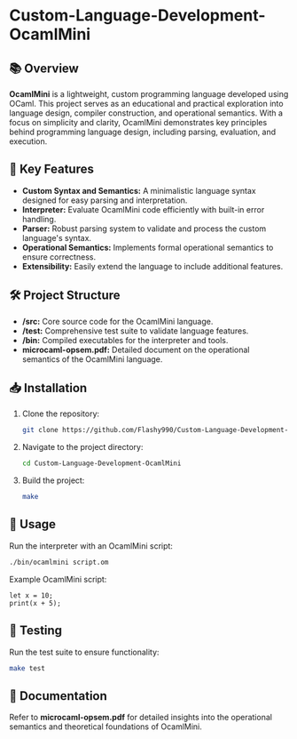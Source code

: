 # Custom-Language-Development-OcamlMini

## 📚 Overview
**OcamlMini** is a lightweight, custom programming language developed using OCaml. This project serves as an educational and practical exploration into language design, compiler construction, and operational semantics. With a focus on simplicity and clarity, OcamlMini demonstrates key principles behind programming language design, including parsing, evaluation, and execution.

## 🚀 Key Features
- **Custom Syntax and Semantics:** A minimalistic language syntax designed for easy parsing and interpretation.
- **Interpreter:** Evaluate OcamlMini code efficiently with built-in error handling.
- **Parser:** Robust parsing system to validate and process the custom language's syntax.
- **Operational Semantics:** Implements formal operational semantics to ensure correctness.
- **Extensibility:** Easily extend the language to include additional features.

## 🛠️ Project Structure
- **/src:** Core source code for the OcamlMini language.
- **/test:** Comprehensive test suite to validate language features.
- **/bin:** Compiled executables for the interpreter and tools.
- **microcaml-opsem.pdf:** Detailed document on the operational semantics of the OcamlMini language.

## 📥 Installation
1. Clone the repository:
   ```bash
   git clone https://github.com/Flashy990/Custom-Language-Development-OcamlMini.git
   ```
2. Navigate to the project directory:
   ```bash
   cd Custom-Language-Development-OcamlMini
   ```
3. Build the project:
   ```bash
   make
   ```

## 📝 Usage
Run the interpreter with an OcamlMini script:
```bash
./bin/ocamlmini script.om
```
Example OcamlMini script:
```
let x = 10;
print(x + 5);
```

## 🧪 Testing
Run the test suite to ensure functionality:
```bash
make test
```

## 📖 Documentation
Refer to **microcaml-opsem.pdf** for detailed insights into the operational semantics and theoretical foundations of OcamlMini.
